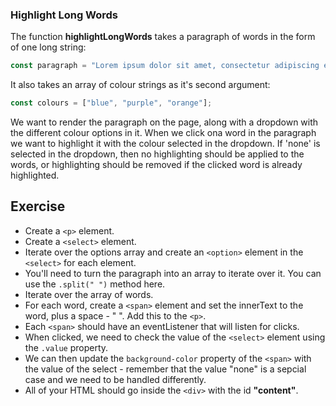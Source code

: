 ### Highlight Long Words

The function **highlightLongWords** takes a paragraph of words in the form of one long string:

```js
const paragraph = "Lorem ipsum dolor sit amet, consectetur adipiscing elit. Curabitur convallis massa ut sem finibus ultrices. Phasellus hendrerit placerat libero...";
```

It also takes an array of colour strings as it's second argument:

```js
const colours = ["blue", "purple", "orange"];
```

We want to render the paragraph on the page, along with a dropdown with the different colour options in it. When we click ona word in the paragraph we want to highlight it with the colour selected in the dropdown. If 'none' is selected in the dropdown, then no highlighting should be applied to the words, or highlighting should be removed if the clicked word is already highlighted. 

## Exercise

* Create a `<p>` element.
* Create a `<select>` element.
* Iterate over the options array and create an `<option>` element in the `<select>` for each element.
* You'll need to turn the paragraph into an array to iterate over it. You can use the `.split(" ")` method here.
* Iterate over the array of words. 
* For each word, create a `<span>` element and set the innerText to the word, plus a space - " ". Add this to the `<p>`.
* Each `<span>` should have an eventListener that will listen for clicks.
* When clicked, we need to check the value of the `<select>` element using the `.value` property.
* We can then update the `background-color` property of the `<span>` with the value of the select - remember that the value "none" is a sepcial case and we need to be handled differently.
* All of your HTML should go inside the `<div>` with the id **"content"**.
